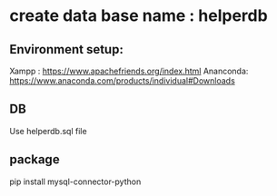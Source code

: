 # create data base name : helperdb

## Environment setup: 
Xampp : https://www.apachefriends.org/index.html
Ananconda: https://www.anaconda.com/products/individual#Downloads 

## DB
Use helperdb.sql file

## package

pip install mysql-connector-python